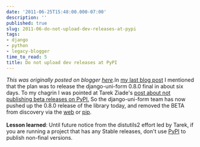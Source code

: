 ```yaml
---
date: '2011-06-25T15:48:00.000-07:00'
description: ''
published: true
slug: 2011-06-do-not-upload-dev-releases-at-pypi
tags:
- django
- python
- legacy-blogger
time_to_read: 5
title: Do not upload dev releases at PyPI
---
```


*This was originally posted on blogger [here](https://pydanny.blogspot.com/2011/06/do-not-upload-dev-releases-at-pypi.html)*.In <a href="http://pydanny.blogspot.com/2011/06/announcing-django-uni-form-080-beta.html">my last blog post</a> I mentioned that the plan was to release the django-uni-form 0.8.0 final in about six days. To my chagrin I was pointed at Tarek Ziade's <a href="http://tarekziade.wordpress.com/2011/02/15/do-not-upload-dev-releases-at-pypi/">post about not publishing beta releases on PyPI.</a>&nbsp;So the django-uni-form team has now pushed up the 0.8.0 release of the library today, and removed the BETA from discovery via the <a href="http://djangopackages.com/packages/p/django-uni-form/">web</a> or <a href="http://pypi.python.org/pypi/pip">pip</a>.<br /><br /><b>Lesson learned</b>: Until future notice from the distutils2 effort led by Tarek, if you are running a project that has any Stable releases, don't use <a href="http://pypi.python.org/pypi">PyPI</a> to publish non-final versions.